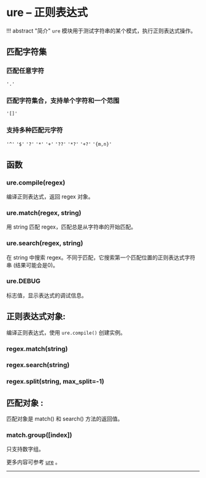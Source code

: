 # **ure** – 正则表达式
!!! abstract "简介"
    `ure` 模块用于测试字符串的某个模式，执行正则表达式操作。

## 匹配字符集


### 匹配任意字符
  ``'.'``

### 匹配字符集合，支持单个字符和一个范围
  ``'[]'``

### 支持多种匹配元字符
  ``'^'``
  ``'$'``
  ``'?'``
  ``'*'``
  ``'+'``
  ``'??'``
  ``'*?'``
  ``'+?'``
  ``'{m,n}'``

## 函数

### **ure.compile**(regex)  
编译正则表达式，返回 regex 对象。

### **ure.match**(regex, string)  
用 string 匹配 regex，匹配总是从字符串的开始匹配。

### **ure.search**(regex, string)  
在 string 中搜索 regex。不同于匹配，它搜索第一个匹配位置的正则表达式字符串 (结果可能会是0)。

### **ure.DEBUG**  
标志值，显示表达式的调试信息。

## **正则表达式对象**:
编译正则表达式，使用 `ure.compile()` 创建实例。

### **regex.match**(string)  
### **regex.search**(string)  
### **regex.split**(string, max_split=-1)  

## **匹配对象** :
匹配对象是 match() 和 search() 方法的返回值。

### **match.group**([index])  
只支持数字组。

更多内容可参考 [ure](http://docs.micropython.org/en/latest/pyboard/library/ure.html)  。

----------